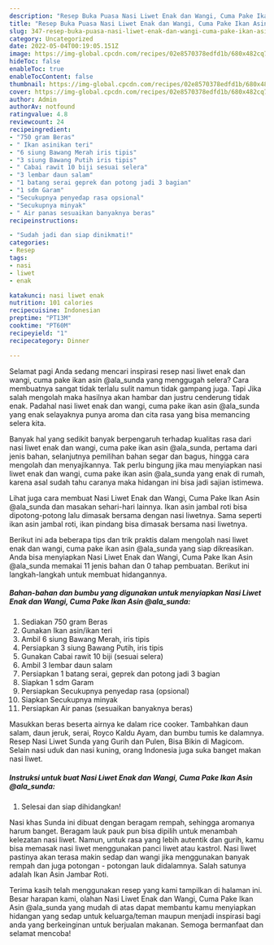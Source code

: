```yaml
---
description: "Resep Buka Puasa Nasi Liwet Enak dan Wangi, Cuma Pake Ikan Asin @ala_sunda, Bisa Manjain Lidah"
title: "Resep Buka Puasa Nasi Liwet Enak dan Wangi, Cuma Pake Ikan Asin @ala_sunda, Bisa Manjain Lidah"
slug: 347-resep-buka-puasa-nasi-liwet-enak-dan-wangi-cuma-pake-ikan-asin-ala-sunda-bisa-manjain-lidah
category: Uncategorized
date: 2022-05-04T00:19:05.151Z
image: https://img-global.cpcdn.com/recipes/02e8570378edfd1b/680x482cq70/nasi-liwet-enak-dan-wangi-cuma-pake-ikan-asin-ala_sunda-foto-resep-utama.jpg
hideToc: false
enableToc: true
enableTocContent: false
thumbnail: https://img-global.cpcdn.com/recipes/02e8570378edfd1b/680x482cq70/nasi-liwet-enak-dan-wangi-cuma-pake-ikan-asin-ala_sunda-foto-resep-utama.jpg
cover: https://img-global.cpcdn.com/recipes/02e8570378edfd1b/680x482cq70/nasi-liwet-enak-dan-wangi-cuma-pake-ikan-asin-ala_sunda-foto-resep-utama.jpg
author: Admin
authorAv: notfound
ratingvalue: 4.8
reviewcount: 24
recipeingredient:
- "750 gram Beras"
- " Ikan asinikan teri"
- "6 siung Bawang Merah iris tipis"
- "3 siung Bawang Putih iris tipis"
- " Cabai rawit 10 biji sesuai selera"
- "3 lembar daun salam"
- "1 batang serai geprek dan potong jadi 3 bagian"
- "1 sdm Garam"
- "Secukupnya penyedap rasa opsional"
- "Secukupnya minyak"
- " Air panas sesuaikan banyaknya beras"
recipeinstructions:

- "Sudah jadi dan siap dinikmati!"
categories:
- Resep
tags:
- nasi
- liwet
- enak

katakunci: nasi liwet enak 
nutrition: 101 calories
recipecuisine: Indonesian
preptime: "PT13M"
cooktime: "PT60M"
recipeyield: "1"
recipecategory: Dinner

---
```



Selamat pagi Anda sedang mencari inspirasi resep nasi liwet enak dan wangi, cuma pake ikan asin @ala_sunda yang menggugah selera? Cara membuatnya sangat tidak terlalu sulit namun tidak gampang juga. Tapi Jika salah mengolah maka hasilnya akan hambar dan justru cenderung tidak enak. Padahal nasi liwet enak dan wangi, cuma pake ikan asin @ala_sunda yang enak selayaknya punya aroma dan cita rasa yang bisa memancing selera kita.


Banyak hal yang sedikit banyak berpengaruh terhadap kualitas rasa dari nasi liwet enak dan wangi, cuma pake ikan asin @ala_sunda, pertama dari jenis bahan, selanjutnya pemilihan bahan segar dan bagus, hingga cara mengolah dan menyajikannya. Tak perlu bingung jika mau menyiapkan nasi liwet enak dan wangi, cuma pake ikan asin @ala_sunda yang enak di rumah, karena asal sudah tahu caranya maka hidangan ini bisa jadi sajian istimewa.

Lihat juga cara membuat Nasi Liwet Enak dan Wangi, Cuma Pake Ikan Asin @ala_sunda dan masakan sehari-hari lainnya. Ikan asin jambal roti bisa dipotong-potong lalu dimasak bersama dengan nasi liwetnya. Sama seperti ikan asin jambal roti, ikan pindang bisa dimasak bersama nasi liwetnya.


Berikut ini ada beberapa tips dan trik praktis dalam mengolah nasi liwet enak dan wangi, cuma pake ikan asin @ala_sunda yang siap dikreasikan. Anda bisa menyiapkan Nasi Liwet Enak dan Wangi, Cuma Pake Ikan Asin @ala_sunda memakai 11 jenis bahan dan 0 tahap pembuatan. Berikut ini langkah-langkah untuk membuat hidangannya.

<!--inarticleads1-->

##### Bahan-bahan dan bumbu yang digunakan untuk menyiapkan Nasi Liwet Enak dan Wangi, Cuma Pake Ikan Asin @ala_sunda:

1. Sediakan 750 gram Beras
1. Gunakan  Ikan asin/ikan teri
1. Ambil 6 siung Bawang Merah, iris tipis
1. Persiapkan 3 siung Bawang Putih, iris tipis
1. Gunakan  Cabai rawit 10 biji (sesuai selera)
1. Ambil 3 lembar daun salam
1. Persiapkan 1 batang serai, geprek dan potong jadi 3 bagian
1. Siapkan 1 sdm Garam
1. Persiapkan Secukupnya penyedap rasa (opsional)
1. Siapkan Secukupnya minyak
1. Persiapkan  Air panas (sesuaikan banyaknya beras)


Masukkan beras beserta airnya ke dalam rice cooker. Tambahkan daun salam, daun jeruk, serai, Royco Kaldu Ayam, dan bumbu tumis ke dalamnya. Resep Nasi Liwet Sunda yang Gurih dan Pulen, Bisa Bikin di Magicom. Selain nasi uduk dan nasi kuning, orang Indonesia juga suka banget makan nasi liwet. 

<!--inarticleads2-->

##### Instruksi untuk buat Nasi Liwet Enak dan Wangi, Cuma Pake Ikan Asin @ala_sunda:


1. Selesai dan siap dihidangkan!

Nasi khas Sunda ini dibuat dengan beragam rempah, sehingga aromanya harum banget. Beragam lauk pauk pun bisa dipilih untuk menambah kelezatan nasi liwet. Namun, untuk rasa yang lebih autentik dan gurih, kamu bisa memasak nasi liwet menggunakan panci liwet atau kastrol. Nasi liwet pastinya akan terasa makin sedap dan wangi jika menggunakan banyak rempah dan juga potongan - potongan lauk didalamnya. Salah satunya adalah Ikan Asin Jambar Roti. 

Terima kasih telah menggunakan resep yang kami tampilkan di halaman ini. Besar harapan kami, olahan Nasi Liwet Enak dan Wangi, Cuma Pake Ikan Asin @ala_sunda yang mudah di atas dapat membantu kamu menyiapkan hidangan yang sedap untuk keluarga/teman maupun menjadi inspirasi bagi anda yang berkeinginan untuk berjualan makanan. Semoga bermanfaat dan selamat mencoba!
